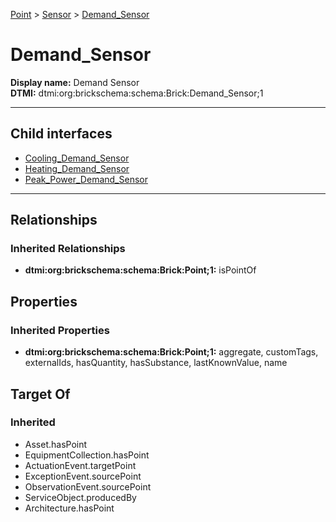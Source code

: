 [Point](../../Point.md) > [Sensor](../Sensor.md) > [Demand_Sensor](.)
# Demand_Sensor

**Display name:** Demand Sensor<br />
**DTMI:** dtmi:org:brickschema:schema:Brick:Demand_Sensor;1

---


## Child interfaces
* [Cooling_Demand_Sensor](Cooling_Demand_Sensor/Cooling_Demand_Sensor.md)
* [Heating_Demand_Sensor](Heating_Demand_Sensor/Heating_Demand_Sensor.md)
* [Peak_Power_Demand_Sensor](../Power_Sensor/Electric_Power_Sensor/Peak_Power_Demand_Sensor.md)

---
## Relationships
### Inherited Relationships
* **dtmi:org:brickschema:schema:Brick:Point;1:** isPointOf
## Properties
### Inherited Properties
* **dtmi:org:brickschema:schema:Brick:Point;1:** aggregate, customTags, externalIds, hasQuantity, hasSubstance, lastKnownValue, name
## Target Of
### Inherited
* Asset.hasPoint
* EquipmentCollection.hasPoint
* ActuationEvent.targetPoint
* ExceptionEvent.sourcePoint
* ObservationEvent.sourcePoint
* ServiceObject.producedBy
* Architecture.hasPoint
